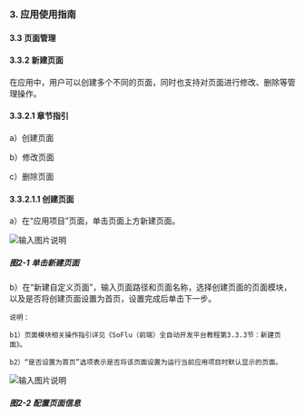 ### 3. 应用使用指南

#### 3.3 页面管理

#### 3.3.2 新建页面

在应用中，用户可以创建多个不同的页面，同时也支持对页面进行修改、删除等管理操作。

#### 3.3.2.1 章节指引

a）创建页面

b）修改页面

c）删除页面

#### 3.3.2.1.1 创建页面

a）在“应用项目”页面，单击页面上方新建页面。

![输入图片说明](../../../../images/%20SoFlu%EF%BC%88%E5%89%8D%E7%AB%AF%EF%BC%89%E5%85%A8%E8%87%AA%E5%8A%A8%E5%BC%80%E5%8F%91%E5%B9%B3%E5%8F%B0%E6%95%99%E7%A8%8B/1.%20%E6%9C%80%E6%96%B0%E7%89%88%E6%9C%AC%20-%20%E6%9B%B4%E6%96%B0%E6%97%A5%E6%9C%9F%20-%202023.01.10/3.%20%E5%BA%94%E7%94%A8%E4%BD%BF%E7%94%A8%E6%8C%87%E5%8D%97/3.%20%E9%A1%B5%E9%9D%A2%E7%AE%A1%E7%90%86/2-1.png)

##### 图2-1 单击新建页面

b）在“新建自定义页面”，输入页面路径和页面名称，选择创建页面的页面模块，以及是否将创建页面设置为首页，设置完成后单击下一步。

```
说明：

b1）页面模块相关操作指引详见《SoFlu（前端）全自动开发平台教程第3.3.3节：新建页面》。

b2）“是否设置为首页”选项表示是否将该页面设置为运行当前应用项目时默认显示的页面。
```

![输入图片说明](../../../../images/%20SoFlu%EF%BC%88%E5%89%8D%E7%AB%AF%EF%BC%89%E5%85%A8%E8%87%AA%E5%8A%A8%E5%BC%80%E5%8F%91%E5%B9%B3%E5%8F%B0%E6%95%99%E7%A8%8B/1.%20%E6%9C%80%E6%96%B0%E7%89%88%E6%9C%AC%20-%20%E6%9B%B4%E6%96%B0%E6%97%A5%E6%9C%9F%20-%202023.01.10/3.%20%E5%BA%94%E7%94%A8%E4%BD%BF%E7%94%A8%E6%8C%87%E5%8D%97/3.%20%E9%A1%B5%E9%9D%A2%E7%AE%A1%E7%90%86/2-2.png)

##### 图2-2 配置页面信息
